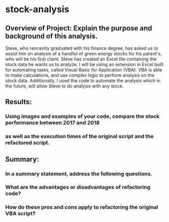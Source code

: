 # stock-analysis

## Overview of Project: Explain the purpose and background of this analysis.

Steve, who rencently graduated with his finance degree, has asked us to assist him on analysis of a handful of green energy stocks for his parent's, who will be his first client. Steve has created an Excel file containing the stock data he wants us to analyze. I will be using an extension in Excel built for automating tasks, called Visual Basic for Application (VBA). VBA is able to make calculations, and use complex logic to perform analysis on the stock data. Additionally, I used the code
to automate the analysis which in the future, will allow Steve to do analysis with any stock.


## Results: 
### Using images and examples of your code, compare the stock performance between 2017 and 2018

### as well as the execution times of the original script and the refactored script.

## Summary: 

### In a summary statement, address the following questions.
### What are the advantages or disadvantages of refactoring code?
### How do these pros and cons apply to refactoring the original VBA script?
